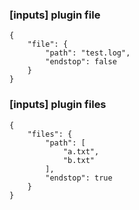 ### [inputs] plugin file
```
{
    "file": {
        "path": "test.log",
        "endstop": false
    }
}
```

### [inputs] plugin files
```
{
    "files": {
        "path": [
            "a.txt",
            "b.txt"
        ],
        "endstop": true
    }
}
```
